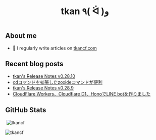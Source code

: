 <h1 align="center">tkan ٩( ᐛ )و</h1>
<p align="left"> <a href="https://twitter.com/" target="blank"><img src="https://img.shields.io/twitter/follow/?logo=twitter&style=for-the-badge" alt="" /></a> </p>

## About me

- 📝 I regularly write articles on [tkancf.com](https://tkancf.com)

## Recent blog posts
<!-- BLOG-POST-LIST:START -->
- [tkan&#39;s Release Notes v0.28.10](https://tkancf.com/blog/tkan-release-note-v02810/)
- [cdコマンドを拡張したzoxideコマンドが便利](https://tkancf.com/blog/zoxide-a-convenient-extension-of-the-cd-command/)
- [tkan&#39;s Release Notes v0.28.9](https://tkancf.com/blog/tkan-release-note-v0289/)
- [CloudFlare Workers、Cloudflare D1、HonoでLINE botを作りました](https://tkancf.com/blog/creating-line-bot-with-cloudflare-workers-d1-and-hono/)
<!-- BLOG-POST-LIST:END -->

## GitHub Stats
<p>&nbsp;<img align="center" src="https://github-readme-stats.vercel.app/api?username=tkancf&show_icons=true&locale=en" alt="tkancf" /></p>

<p><img align="center" src="https://github-readme-streak-stats.herokuapp.com/?user=tkancf&" alt="tkancf" /></p>
